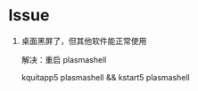 # Issue

1. 桌面黑屏了，但其他软件能正常使用

    解决：重启 plasmashell
    
    kquitapp5 plasmashell && kstart5 plasmashell